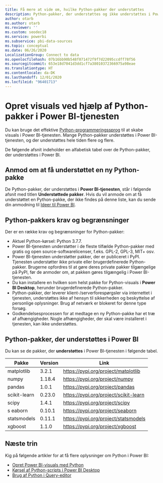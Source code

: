 ```yaml
---
title: Få mere at vide om, hvilke Python-pakker der understøttes
description: Python-pakker, der understøttes og ikke understøttes i Power BI
author: otarb
ms.author: otarb
ms.reviewer: ''
ms.custom: seodec18
ms.service: powerbi
ms.subservice: pbi-data-sources
ms.topic: conceptual
ms.date: 06/26/2020
LocalizationGroup: Connect to data
ms.openlocfilehash: 07b16bb90b548f071472f9f7d22095ccdff78f56
ms.sourcegitcommit: 653e18d7041d3dd1cf7a38010372366975a98eae
ms.translationtype: HT
ms.contentlocale: da-DK
ms.lasthandoff: 12/01/2020
ms.locfileid: "96401713"
---
```

# <a name="create-visuals-by-using-python-packages-in-the-power-bi-service"></a>Opret visuals ved hjælp af Python-pakker i Power BI-tjenesten
Du kan bruge det effektive [Python-programmeringssprog](https://www.python.org/) til at skabe visuals i Power BI-tjenesten. Mange Python-pakker understøttes i Power BI-tjenesten, og der understøttes hele tiden flere og flere.

De følgende afsnit indeholder en alfabetisk tabel over de Python-pakker, der understøttes i Power BI. 

## <a name="request-support-for-a-new-python-package"></a>Anmod om at få understøttet en ny Python-pakke
De Python-pakker, der understøttes i **Power BI-tjenesten**, står i følgende afsnit med titlen **Understøttede pakker**. Hvis du vil anmode om at få understøttet en Python-pakke, der ikke findes på denne liste, kan du sende din anmodning til [Ideer til Power BI](https://ideas.powerbi.com).

## <a name="requirements-and-limitations-of-python-packages"></a>Python-pakkers krav og begrænsninger
Der er en række krav og begrænsninger for Python-pakker:

* Aktuel Python-kørsel: Python 3.7.7.
* Power BI-tjenesten understøtter i de fleste tilfælde Python-pakker med gratis og open source-softwarelicenser, f.eks. GPL-2, GPL-3, MIT+ osv.
* Power BI-tjenesten understøtter pakker, der er publiceret i PyPI. Tjenesten understøtter ikke private eller brugerdefinerede Python-pakker. Brugerne opfordres til at gøre deres private pakker tilgængelige på PyPI, før de anmoder om, at pakken gøres tilgængelig i Power BI-tjenesten.
* Du kan installere en hvilken som helst pakke for Python-visuals i **Power BI Desktop**, herunder brugerdefinerede Python-pakker.
* Python-pakker, der leverer klient-/serverforespørgsler via internettet i tjenesten, understøttes ikke af hensyn til sikkerheden og beskyttelse af personlige oplysninger. Brug af netværk er blokeret for denne type forsøg.
* Godkendelsesprocessen for at medtage en ny Python-pakke har et træ af afhængigheder. Nogle afhængigheder, der skal være installeret i tjenesten, kan ikke understøttes.

## <a name="python-packages-that-are-supported-in-power-bi"></a>Python-pakker, der understøttes i Power BI
Du kan se de pakker, der **understøttes** i Power BI-tjenesten i følgende tabel.


|        Pakke        |   Version   |                                   Link                                   |
|-----------------------|-------------|--------------------------------------------------------------------------|
|matplotlib|3.2.1|https://pypi.org/project/matplotlib|
|numpy|1.18.4|https://pypi.org/project/numpy|
|pandas|1.0.1|https://pypi.org/project/pandas|
|scikit-learn|0.23.0|https://pypi.org/project/scikit-learn|
|scipy|1.4.1|https://pypi.org/project/scipy|
|s  eaborn|0.10.1|https://pypi.org/project/seaborn|
|statsmodels|0.11.1|https://pypi.org/project/statsmodels|
|xgboost|1.1.0|https://pypi.org/project/xgboost|

## <a name="next-steps"></a>Næste trin
Kig på følgende artikler for at få flere oplysninger om Python i Power BI:

* [Opret Power BI-visuals med Python](desktop-python-visuals.md)
* [Kørsel af Python-scripts i Power BI Desktop](desktop-python-scripts.md)
* [Brug af Python i Query-editor](desktop-python-in-query-editor.md)
